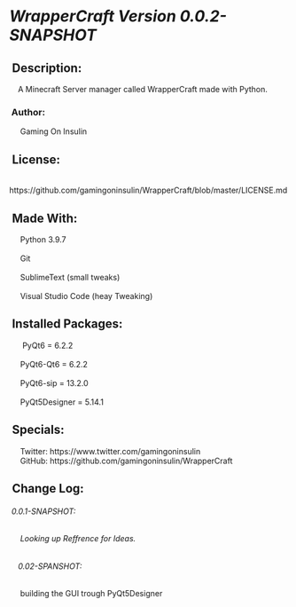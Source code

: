 <h1><i><b>WrapperCraft Version 0.0.2-SNAPSHOT</b></i></h1>
  <h2>&nbsp;Description:</h2> 
  <p>
  &nbsp;&nbsp;&nbsp;&nbsp;A Minecraft Server manager called WrapperCraft made with Python.
  </p>
  <h3>&nbsp;Author:</h2>
  <p>
   &nbsp;&nbsp;&nbsp;&nbsp; Gaming On Insulin  
  </p>
  <h2><b>&nbsp;License:</b></h2>
  <p>
    &nbsp;&nbsp; https://github.com/gamingoninsulin/WrapperCraft/blob/master/LICENSE.md
  </p>
  <h2><b>&nbsp;Made With:</b></h2>
  <p>
    &nbsp;&nbsp;&nbsp;&nbsp; Python 3.9.7
        <br><br>
    &nbsp;&nbsp;&nbsp;&nbsp; Git
        <br><br>
    &nbsp;&nbsp;&nbsp;&nbsp; SublimeText (small tweaks)
        <br><br>
    &nbsp;&nbsp;&nbsp;&nbsp; Visual Studio Code (heay Tweaking)
  </p>
<h2><b>&nbsp;Installed Packages:</b></h2>
  <p>
    &nbsp; &nbsp;&nbsp;&nbsp; PyQt6 = 6.2.2
        <br><br>
    &nbsp;&nbsp;&nbsp;&nbsp; PyQt6-Qt6 = 6.2.2
        <br><br>
    &nbsp;&nbsp;&nbsp;&nbsp; PyQt6-sip = 13.2.0
        <br><br>
    &nbsp;&nbsp;&nbsp;&nbsp; PyQt5Designer = 5.14.1
  </p>
  <h2><b>&nbsp;Specials:</b></h2>
  <p>
   &nbsp;&nbsp;&nbsp;&nbsp; Twitter: https://www.twitter.com/gamingoninsulin <br>
   &nbsp;&nbsp;&nbsp;&nbsp; GitHub: https://github.com/gamingoninsulin/WrapperCraft
  </p>
  <h2><b>&nbsp;Change Log:</b></h2>
  <p>
  <h6>&nbsp;0.0.1-SNAPSHOT:<h6>
   &nbsp;&nbsp;&nbsp;&nbsp; Looking up Reffrence for Ideas.
  </p>
  <h6>&nbsp;&nbsp;&nbsp; 0.02-SPANSHOT:</h6>
  <p>
   &nbsp;&nbsp;&nbsp;&nbsp; building the GUI trough PyQt5Designer
  </p>
